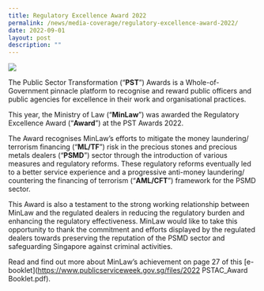 ```yaml
---
title: Regulatory Excellence Award 2022
permalink: /news/media-coverage/regulatory-excellence-award-2022/
date: 2022-09-01
layout: post
description: ""
---
```

<img src="/image/Regulatory%Excellence%Award%2022.png">

The Public Sector Transformation (“**PST**”) Awards is a Whole-of-Government pinnacle platform to recognise and reward public officers and public agencies for excellence in their work and organisational practices.

This year, the Ministry of Law (“**MinLaw**”) was awarded the Regulatory Excellence Award (“**Award**”) at the PST Awards 2022.

The Award recognises MinLaw’s efforts to mitigate the money laundering/ terrorism financing (“**ML/TF**”) risk in the precious stones and precious metals dealers (“**PSMD**”) sector through the introduction of various measures and regulatory reforms. These regulatory reforms eventually led to a better service experience and a progressive anti-money laundering/ countering the financing of terrorism (“**AML/CFT**”) framework for the PSMD sector.

This Award is also a testament to the strong working relationship between MinLaw and the regulated dealers in reducing the regulatory burden and enhancing the regulatory effectiveness. MinLaw would like to take this opportunity to thank the commitment and efforts displayed by the regulated dealers towards preserving the reputation of the PSMD sector and safeguarding Singapore against criminal activities.

Read and find out more about MinLaw’s achievement on page 27 of this [e-booklet](https://www.publicserviceweek.gov.sg/files/2022 PSTAC_Award Booklet.pdf).